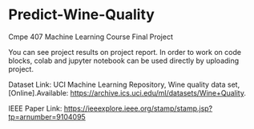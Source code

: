 # Predict-Wine-Quality
Cmpe 407 Machine Learning Course Final Project



You can see project results on project report. In order to work on code blocks, colab and jupyter notebook can be used directly by uploading project.

Dataset Link: UCI Machine Learning Repository, Wine quality data set, [Online].Available: https://archive.ics.uci.edu/ml/datasets/Wine+Quality.

IEEE Paper Link: https://ieeexplore.ieee.org/stamp/stamp.jsp?tp=arnumber=9104095

